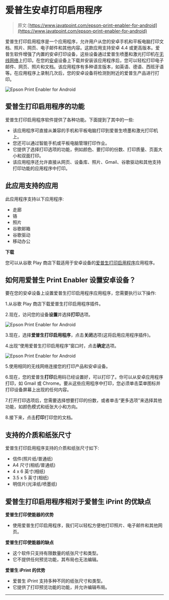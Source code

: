 # 爱普生安卓打印启用程序

> 原文:[https://www.javatpoint.com/epson-print-enabler-for-android](https://www.javatpoint.com/epson-print-enabler-for-android)

爱普生打印启用程序是一个应用程序，允许用户从您的安卓手机和平板电脑打印文档、照片、网页、电子邮件和其他内容。这款应用支持安卓 4.4 或更高版本。爱普生软件增强了内置的安卓打印设备，这些设备通过爱普生喷墨和激光打印机在[无线网络](https://www.javatpoint.com/wifi-full-form)上打印。在您的[安卓](https://www.javatpoint.com/android-tutorial)设备上下载并安装该应用程序后，您可以轻松打印电子邮件、网页、照片和文档。该应用程序有多种语言版本，如英语、德语、西班牙语等。在应用程序上录制几次后，您的安卓设备将检测到附近的爱普生产品进行打印。

![Epson Print Enabler for Android](../Images/30b3f5fbb2c5abc58873d55ea795937c.png)

## 爱普生打印启用程序的功能

爱普生打印启用程序软件提供了各种功能。下面提到了其中的一些:

*   该应用程序可直接从兼容的手机和平板电脑打印到爱普生喷墨和激光打印机上。
*   您还可以通过智能手机或平板电脑管理打印作业。
*   它提供了选择打印选项的功能，例如颜色、要打印的份数、打印质量、页面大小和双面打印。
*   该应用程序还允许直接从网页、设备库、照片、Gmail、谷歌驱动和其他支持打印功能的应用程序中打印。

## 此应用支持的应用

此应用程序支持以下应用程序:

*   走廊
*   铬
*   照片
*   谷歌邮箱
*   谷歌驱动
*   移动办公

**下载**

您可以从谷歌 Play 商店下载适用于安卓设备的[爱普生打印启用程序](https://play.google.com/store/apps/details?id=com.epson.mobilephone.android.epsonprintserviceplugin&hl=en_IN)应用程序。

## 如何用爱普生 Print Enabler 设置安卓设备？

要在您的安卓设备上设置爱普生打印启用程序应用程序，您需要执行以下操作:

1.从谷歌 Play 商店下载爱普生打印启用程序插件。

2.现在，访问您的设备**设置**并选择**打印**选项。

![Epson Print Enabler for Android](../Images/39338b8a133ed4d02d34be7854484b70.png)

3.现在，选择**爱普生打印启用程序**，点击**关闭**选项(这将启用应用程序插件)。

4.出现“使用爱普生打印启用程序”窗口时，点击**确定**选项。

![Epson Print Enabler for Android](../Images/4f92a6ad13cf22d640f3df1aa49ee779.png)

5.使用相同的无线网络连接您的打印产品和安卓设备。

6.现在，您的爱普生**打印**启用码已经设置好，可以打印了。你可以从安卓应用程序打印，如 Gmail 或 Chrome。要从这些应用程序中打印，您必须单击菜单图标并打印设备屏幕上出现的任何内容。

7.打开打印选项后，您需要选择想要打印的份数，或者单击“更多选项”来选择其他功能，如颜色模式和纸张大小和方向。

8.接下来，点击**打印**打印您的文档。

## 支持的介质和纸张尺寸

爱普生打印启用程序支持的介质和纸张尺寸如下:

*   信件(照片纸/普通纸)
*   A4 尺寸(相纸/普通纸)
*   4 x 6 英寸(相纸)
*   3.5 x 5 英寸(相纸)
*   明信片(光泽纸/喷墨纸)

## 爱普生打印启用程序相对于爱普生 iPrint 的优缺点

**爱普生打印使能器的优势**

*   使用爱普生打印启用程序，我们可以轻松方便地打印照片、电子邮件和其他网页。

**爱普生打印使能器的缺点**

*   这个软件只支持有限数量的纸张尺寸和类型。
*   它不提供任何预览功能，其布局也无法编辑。

**爱普生 iPrint 的优势**

*   爱普生 iPrint 支持多种不同的纸张尺寸和类型。
*   它提供了打印预览功能的功能，并允许编辑布局。

* * *